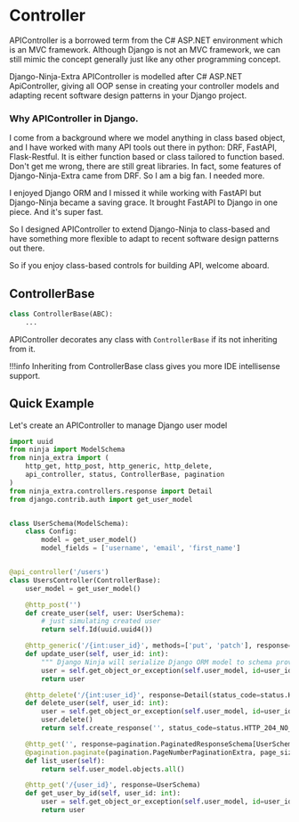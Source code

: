 # **Controller**

APIController is a borrowed term from the C# ASP.NET environment which is an MVC framework. Although Django is not an MVC framework, we can still mimic the concept generally just like any other programming concept.

Django-Ninja-Extra APIController is modelled after C# ASP.NET ApiController, giving all OOP sense in creating your controller models and adapting recent software design patterns in your Django project.

### Why APIController in Django.

I come from a background where we model anything in class based object, and I have worked with many API tools out there in python: DRF, FastAPI, Flask-Restful. It is either function based or class tailored to function based.
Don't get me wrong, there are still great libraries. In fact, some features of Django-Ninja-Extra came from DRF. So I am a big fan. I needed more.

I enjoyed Django ORM and I missed it while working with FastAPI but Django-Ninja became a saving grace. It brought FastAPI to Django in one piece. And it's super fast.

So I designed APIController to extend Django-Ninja to class-based and have something more flexible to adapt to recent software design patterns out there.

So if you enjoy class-based controls for building API, welcome aboard.

## ControllerBase

```python
class ControllerBase(ABC):
    ...
```

APIController decorates any class with `ControllerBase` if its not inheriting from it.

!!!info
Inheriting from ControllerBase class gives you more IDE intellisense support.

## Quick Example

Let's create an APIController to manage Django user model

```python
import uuid
from ninja import ModelSchema
from ninja_extra import (
    http_get, http_post, http_generic, http_delete,
    api_controller, status, ControllerBase, pagination
)
from ninja_extra.controllers.response import Detail
from django.contrib.auth import get_user_model


class UserSchema(ModelSchema):
    class Config:
        model = get_user_model()
        model_fields = ['username', 'email', 'first_name']


@api_controller('/users')
class UsersController(ControllerBase):
    user_model = get_user_model()

    @http_post('')
    def create_user(self, user: UserSchema):
        # just simulating created user
        return self.Id(uuid.uuid4())

    @http_generic('/{int:user_id}', methods=['put', 'patch'], response=UserSchema)
    def update_user(self, user_id: int):
        """ Django Ninja will serialize Django ORM model to schema provided as `response`"""
        user = self.get_object_or_exception(self.user_model, id=user_id)
        return user

    @http_delete('/{int:user_id}', response=Detail(status_code=status.HTTP_204_NO_CONTENT))
    def delete_user(self, user_id: int):
        user = self.get_object_or_exception(self.user_model, id=user_id)
        user.delete()
        return self.create_response('', status_code=status.HTTP_204_NO_CONTENT)

    @http_get('', response=pagination.PaginatedResponseSchema[UserSchema])
    @pagination.paginate(pagination.PageNumberPaginationExtra, page_size=50)
    def list_user(self):
        return self.user_model.objects.all()

    @http_get('/{user_id}', response=UserSchema)
    def get_user_by_id(self, user_id: int):
        user = self.get_object_or_exception(self.user_model, id=user_id)
        return user
```
